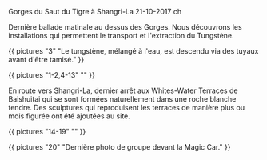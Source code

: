 Gorges du Saut du Tigre à Shangri-La
21-10-2017
ch

Dernière ballade matinale au dessus des Gorges. Nous découvrons les installations qui permettent le transport et l'extraction du Tungstène.

{{ pictures "3" "Le tungstène, mélangé à l'eau, est descendu via des tuyaux avant d'être tamisé." }}

{{ pictures "1-2,4-13" "" }}

En route vers Shangri-La, dernier arrêt aux Whites-Water Terraces de Baishuitai qui se sont formées naturellement dans une roche blanche tendre. Des sculptures qui reproduisent les terraces de manière plus ou mois figurée ont été ajoutées au site.

{{ pictures "14-19" "" }}

{{ pictures "20" "Dernière photo de groupe devant la Magic Car." }}
